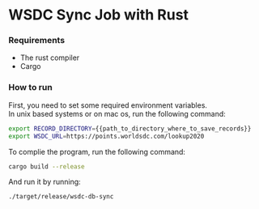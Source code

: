 # WSDC Sync Job with Rust
### Requirements
- The rust compiler
- Cargo

### How to run
First, you need to set some required environment variables.
<br>
In unix based systems or on mac os, run the following command:
```bash
export RECORD_DIRECTORY={{path_to_directory_where_to_save_records}}
export WSDC_URL=https://points.worldsdc.com/lookup2020
```
To complie the program, run the following command:
```bash
cargo build --release
```
And run it by running:
```bash
./target/release/wsdc-db-sync
```